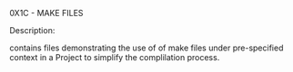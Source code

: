 0X1C - MAKE FILES

Description:

contains files demonstrating the use of of make files under pre-specified context in a Project to simplify the complilation process.

